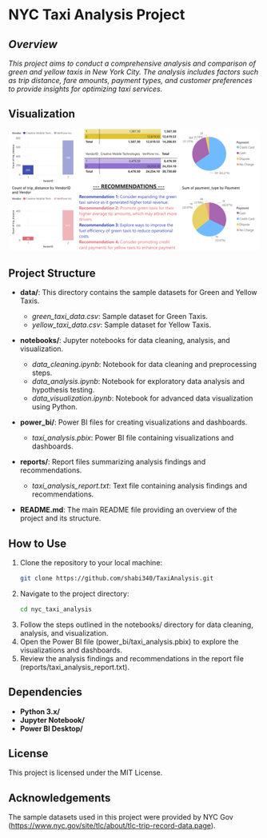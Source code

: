 # **NYC Taxi Analysis Project**

## *Overview*
*This project aims to conduct a comprehensive analysis and comparison of green and yellow taxis in New York City. The analysis includes factors such as trip distance, fare amounts, payment types, and customer preferences to provide insights for optimizing taxi services.*

## **Visualization**
![Power BI Dashboard](power_bi_dashboard.png)

## **Project Structure**

- **data/**: This directory contains the sample datasets for Green and Yellow Taxis.
  - *green_taxi_data.csv*: Sample dataset for Green Taxis.
  - *yellow_taxi_data.csv*: Sample dataset for Yellow Taxis.
  
- **notebooks/**: Jupyter notebooks for data cleaning, analysis, and visualization.
  - *data_cleaning.ipynb*: Notebook for data cleaning and preprocessing steps.
  - *data_analysis.ipynb*: Notebook for exploratory data analysis and hypothesis testing.
  - *data_visualization.ipynb*: Notebook for advanced data visualization using Python.

- **power_bi/**: Power BI files for creating visualizations and dashboards.
  - *taxi_analysis.pbix*: Power BI file containing visualizations and dashboards.

- **reports/**: Report files summarizing analysis findings and recommendations.
  - *taxi_analysis_report.txt*: Text file containing analysis findings and recommendations.
  
- **README.md**: The main README file providing an overview of the project and its structure.

## **How to Use**

1. Clone the repository to your local machine:
   ```bash
   git clone https://github.com/shabi340/TaxiAnalysis.git

2. Navigate to the project directory:
   ```bash
   cd nyc_taxi_analysis

3. Follow the steps outlined in the notebooks/ directory for data cleaning, analysis, and visualization.
4. Open the Power BI file (power_bi/taxi_analysis.pbix) to explore the visualizations and dashboards.
5. Review the analysis findings and recommendations in the report file (reports/taxi_analysis_report.txt).


## **Dependencies**
- **Python 3.x/**
- **Jupyter Notebook/**
- **Power BI Desktop/**

## **License**
This project is licensed under the MIT License.

## **Acknowledgements**
The sample datasets used in this project were provided by NYC Gov (https://www.nyc.gov/site/tlc/about/tlc-trip-record-data.page).
